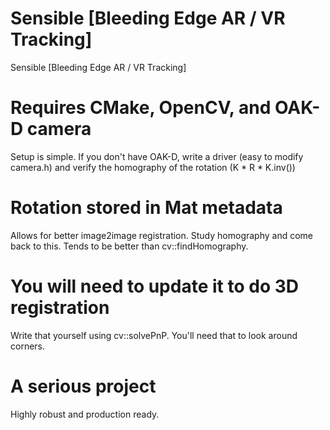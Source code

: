 # Sensible [Bleeding Edge AR / VR Tracking]
 Sensible [Bleeding Edge AR / VR Tracking]

# Requires CMake, OpenCV, and OAK-D camera
 Setup is simple. If you don't have OAK-D, write a driver (easy to modify camera.h) and verify the homography of the rotation (K * R * K.inv())
 
# Rotation stored in Mat metadata
 Allows for better image2image registration. Study homography and come back to this. Tends to be better than cv::findHomography.
 
# You will need to update it to do 3D registration
 Write that yourself using cv::solvePnP. You'll need that to look around corners.

# A serious project
 Highly robust and production ready.
